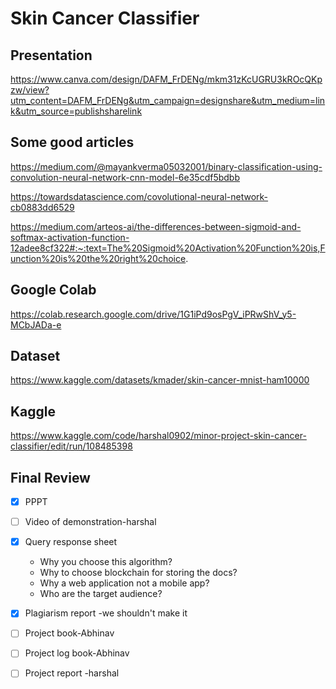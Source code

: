 # Skin Cancer Classifier

## Presentation

https://www.canva.com/design/DAFM_FrDENg/mkm31zKcUGRU3kROcQKpzw/view?utm_content=DAFM_FrDENg&utm_campaign=designshare&utm_medium=link&utm_source=publishsharelink

## Some good articles

https://medium.com/@mayankverma05032001/binary-classification-using-convolution-neural-network-cnn-model-6e35cdf5bdbb

https://towardsdatascience.com/covolutional-neural-network-cb0883dd6529

https://medium.com/arteos-ai/the-differences-between-sigmoid-and-softmax-activation-function-12adee8cf322#:~:text=The%20Sigmoid%20Activation%20Function%20is,Function%20is%20the%20right%20choice.

## Google Colab

https://colab.research.google.com/drive/1G1iPd9osPgV_iPRwShV_y5-MCbJADa-e

## Dataset

https://www.kaggle.com/datasets/kmader/skin-cancer-mnist-ham10000

## Kaggle

https://www.kaggle.com/code/harshal0902/minor-project-skin-cancer-classifier/edit/run/108485398

## Final Review

- [x] PPPT
- [ ] Video of demonstration-harshal
- [x] Query response sheet
  - Why you choose this algorithm?
  - Why to choose blockchain for storing the docs?
  - Why a web application not a mobile app?
  - Who are the target audience?
- [x] Plagiarism report -we shouldn't make it
- [ ] Project book-Abhinav
- [ ] Project log book-Abhinav
- [ ] Project report -harshal

